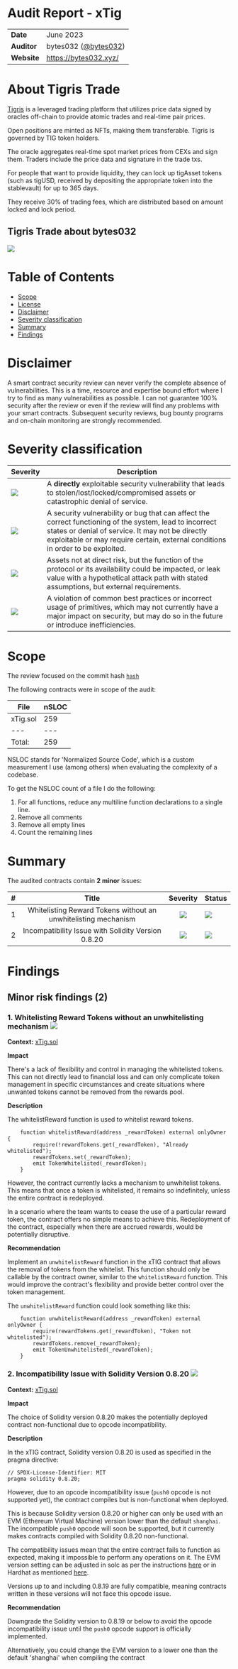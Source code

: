 # Audit Report - xTig

|             |                                                      |
| ----------- | ---------------------------------------------------- |
| **Date**    | June 2023                                              |
| **Auditor** | bytes032 ([@bytes032](https://twitter.com/bytes032)) |
| **Website** | https://bytes032.xyz/                                |

# About Tigris Trade

[Tigris](https://app.tigris.trade/) is a leveraged trading platform that utilizes price data signed by oracles off-chain to provide atomic trades and real-time pair prices.

Open positions are minted as NFTs, making them transferable. Tigris is governed by TIG token holders.

The oracle aggregates real-time spot market prices from CEXs and sign them. Traders include the price data and signature in the trade txs.

For people that want to provide liquidity, they can lock up tigAsset tokens (such as tigUSD, received by depositing the appropriate token into the stablevault) for up to 365 days.

They receive 30% of trading fees, which are distributed based on amount locked and lock period.

## Tigris Trade about bytes032

![](https://github.com/bytes-gang/MaiaDAO/assets/122114333/15ae73fd-6c99-4ef0-ba68-2df7c2042edf)

# Table of Contents

- [Scope](#scope)
- [License](#license)
- [Disclaimer](#disclaimer)
- [Severity classification](#severity-classification)
- [Summary](#summary)
- [Findings](#findings)

# Disclaimer

A smart contract security review can never verify the complete absence of vulnerabilities. This is a time, resource and expertise bound effort where I try to find as many vulnerabilities as possible. I can not guarantee 100% security after the review or even if the review will find any problems with your smart contracts. Subsequent security reviews, bug bounty programs and on-chain monitoring are strongly recommended.

# Severity classification

| Severity         | Description                                                                                                                                                                                                                                    |
| ---------------- | ---------------------------------------------------------------------------------------------------------------------------------------------------------------------------------------------------------------------------------------------- |
| ![](https://camo.githubusercontent.com/a0b140cbe7b198d62804d91996e3c09c6803cfbd484c61974af51892481f840e/68747470733a2f2f696d672e736869656c64732e696f2f62616467652f2d437269746963616c2d643130623062)            | A **directly** exploitable security vulnerability that leads to stolen/lost/locked/compromised assets or catastrophic denial of service.                                                                                                       |
| ![](https://camo.githubusercontent.com/77229c2f86cd6aaaaaeb3879eac44712b0e095147962e9058e455d0094f500d3/68747470733a2f2f696d672e736869656c64732e696f2f62616467652f2d486967682d726564)             | A security vulnerability or bug that can affect the correct functioning of the system, lead to incorrect states or denial of service. It may not be directly exploitable or may require certain, external conditions in order to be exploited. |
| ![](https://camo.githubusercontent.com/d2cf6c2836b2143aeeb65c08b9c5aa1eb34a6fb8ad6fc55ba4345c467b64378a/68747470733a2f2f696d672e736869656c64732e696f2f62616467652f2d4d656469756d2d6f72616e6765)        | Assets not at direct risk, but the function of the protocol or its availability could be impacted, or leak value with a hypothetical attack path with stated assumptions, but external requirements.                                           |
| ![](https://camo.githubusercontent.com/d42acfb8cb8228c156f34cb1fab83f431bf1fbebc102d922950f945b45e05587/68747470733a2f2f696d672e736869656c64732e696f2f62616467652f2d4d696e6f722d79656c6c6f77)         | A violation of common best practices or incorrect usage of primitives, which may not currently have a major impact on security, but may do so in the future or introduce inefficiencies.                                                       |


# Scope

The review focused on the commit hash [`hash`](https://github.com/Tigris-Trade/Contracts/commit/386e86a1c7a1cfb398b269ecec28616a6c252b64)

The following contracts were in scope of the audit:

| File           | nSLOC |
| -------------- | ---- |
| xTig.sol  | 259  |
| ---      | --- |
| Total:        | 259     |


NSLOC stands for 'Normalized Source Code', which is a custom measurement I use (among others) when evaluating the complexity of a codebase.

To get the NSLOC count of a file I do the following:
1.  For all functions, reduce any multiline function declarations to a single line.
2.  Remove all comments
3.  Remove all empty lines
4.  Count the remaining lines

# Summary

The audited contracts contain **2 minor** issues:

| #   |                             Title                              |                    Severity                     | Status                                                  |
| --- |:--------------------------------------------------------------:|:-----------------------------------------------:|:------------------------------------------------------- |
| 1   | Whitelisting Reward Tokens without an unwhitelisting mechanism | ![](https://img.shields.io/badge/-Minor-yellow) |  ![](https://img.shields.io/badge/-Resolved-brightgreen)
| 2   |       Incompatibility Issue with Solidity Version 0.8.20       | ![](https://img.shields.io/badge/-Minor-yellow) | ![](https://img.shields.io/badge/-Resolved-brightgreen) |

# Findings

## Minor risk findings (2)

### 1.  Whitelisting Reward Tokens without an unwhitelisting mechanism ![](https://img.shields.io/badge/-Minor-yellow)

**Context:** [xTig.sol](https://github.com/Tigris-Trade/Contracts/blob/386e86a1c7a1cfb398b269ecec28616a6c252b64/contracts/xTIG.sol#L188-L192)

**Impact**

There's a lack of flexibility and control in managing the whitelisted tokens. This can not directly lead to financial loss and can only complicate token management in specific circumstances and create situations where unwanted tokens cannot be removed from the rewards pool.

**Description**

The whitelistReward function is used to whitelist reward tokens.

```solidity
    function whitelistReward(address _rewardToken) external onlyOwner {
        require(!rewardTokens.get(_rewardToken), "Already whitelisted");
        rewardTokens.set(_rewardToken);
        emit TokenWhitelisted(_rewardToken);
    }
```

However, the contract currently lacks a mechanism to unwhitelist tokens. This means that once a token is whitelisted, it remains so indefinitely, unless the entire contract is redeployed. 

In a scenario where the team wants to cease the use of a particular reward token, the contract offers no simple means to achieve this. Redeployment of the contract, especially when there are accrued rewards, would be potentially disruptive.

**Recommendation**

Implement an `unwhitelistReward` function in the xTIG contract that allows the removal of tokens from the whitelist. This function should only be callable by the contract owner, similar to the `whitelistReward` function. This would improve the contract's flexibility and provide better control over the token management.

The `unwhitelistReward` function could look something like this:

```solidity
    function unwhitelistReward(address _rewardToken) external onlyOwner {
        require(rewardTokens.get(_rewardToken), "Token not whitelisted");
        rewardTokens.remove(_rewardToken);
        emit TokenUnwhitelisted(_rewardToken);
    }
```


### 2.  Incompatibility Issue with Solidity Version 0.8.20  ![](https://img.shields.io/badge/-Minor-yellow)

**Context:** [xTig.sol](https://github.com/Tigris-Trade/Contracts/blob/386e86a1c7a1cfb398b269ecec28616a6c252b64/contracts/xTIG.sol#L188-L192)

**Impact**

The choice of Solidity version 0.8.20 makes the potentially deployed contract non-functional due to opcode incompatibility.

**Description**

In the xTIG contract, Solidity version 0.8.20 is used as specified in the pragma directive:

```solidity
// SPDX-License-Identifier: MIT
pragma solidity 0.8.20;
```

However, due to an opcode incompatibility issue (`push0` opcode is not supported yet), the contract compiles but is non-functional when deployed.

This is because Solidity version 0.8.20 or higher can only be used with an EVM (Ethereum Virtual Machine) version lower than the default `shanghai`. The incompatible `push0` opcode will soon be supported, but it currently makes contracts compiled with Solidity 0.8.20 non-functional.

The compatibility issues mean that the entire contract fails to function as expected, making it impossible to perform any operations on it. The EVM version setting can be adjusted in solc as per the instructions [here](https://docs.soliditylang.org/en/v0.8.20/using-the-compiler.html#setting-the-evm-version-to-target) or in Hardhat as mentioned [here](https://hardhat.org/hardhat-runner/docs/guides/compile-contracts#configuring-the-compiler).

Versions up to and including 0.8.19 are fully compatible, meaning contracts written in these versions will not face this opcode issue.

**Recommendation**

Downgrade the Solidity version to 0.8.19 or below to avoid the opcode incompatibility issue until the `push0` opcode support is officially implemented.

Alternatively, you could change the EVM version to a lower one than the default 'shanghai' when compiling the contract
